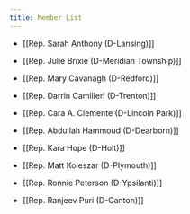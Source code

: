 ```yaml
---
title: Member List
---
```


- [[Rep. Sarah Anthony (D-Lansing)]]

- [[Rep. Julie Brixie (D-Meridian Township)]]

- [[Rep. Mary Cavanagh (D-Redford)]]

- [[Rep. Darrin Camilleri (D-Trenton)]]

- [[Rep. Cara A. Clemente (D-Lincoln Park)]]

- [[Rep. Abdullah Hammoud (D-Dearborn)]]

- [[Rep. Kara Hope (D-Holt)]]

- [[Rep. Matt Koleszar (D-Plymouth)]]

- [[Rep. Ronnie Peterson (D-Ypsilanti)]]

- [[Rep. Ranjeev Puri (D-Canton)]]
